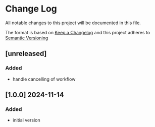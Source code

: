 # Change Log

All notable changes to this project will be documented in this file.

The format is based on [Keep a Changelog](http://keepachangelog.com/) and this project adheres to [Semantic Versioning](https://semver.org/)

## [unreleased]

### Added

- handle cancelling of workflow

## [1.0.0] 2024-11-14

### Added

- initial version


